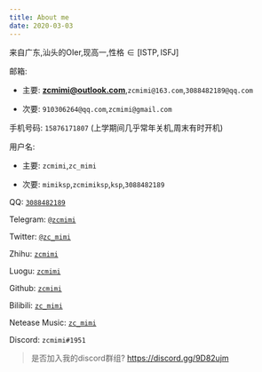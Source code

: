 ```yaml
---
title: About me
date: 2020-03-03
---
```


来自广东,汕头的OIer,现高一,性格$\in [\text{ISTP},\text{ISFJ}]$

邮箱:

- 主要: **zcmimi@outlook.com**,`zcmimi@163.com`,`3088482189@qq.com`
  
- 次要: `910306264@qq.com`,`zcmimi@gmail.com`

手机号码: `15876171807` (上学期间几乎常年关机,周末有时开机)

用户名:

- 主要: `zcmimi`,`zc_mimi`
  
- 次要: `mimiksp`,`zcmimiksp`,`ksp`,`3088482189`

QQ: [`3088482189`](http://wpa.qq.com/msgrd?v=3&uin=3088482189&site=qq&menu=yes)

Telegram: [`@zcmimi`](https://t.me/zcmimi)

Twitter: [`@zc_mimi`](https://twitter.com/zc_mimi)

Zhihu: [`zcmimi`](https://www.zhihu.com/people/zcmimi)

Luogu: [`zcmimi`](https://www.luogu.com.cn/user/36532)

Github: [`zcmimi`](https://github.com/zcmimi)

Bilibili: [`zc_mimi`](https://space.bilibili.com/110897068)

Netease Music: [`zc_mimi`](https://music.163.com/#/user/home?id=507163653)

Discord: `zcmimi#1951`

> 是否加入我的discord群组? https://discord.gg/9D82ujm
